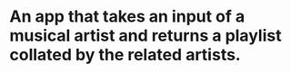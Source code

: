 # An app that takes an input of a musical artist and returns a playlist collated by the related artists.
